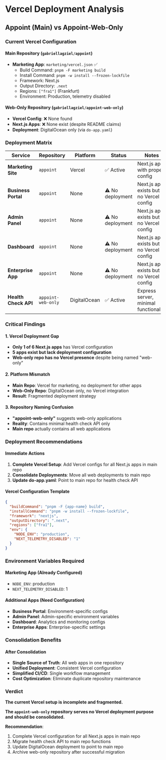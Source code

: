 # Vercel Deployment Analysis

## Appoint (Main) vs Appoint-Web-Only

### Current Vercel Configuration

#### Main Repository (`gabriellagziel/appoint`)
- **Marketing App**: `marketing/vercel.json` ✅
  - Build Command: `pnpm -F marketing build`
  - Install Command: `pnpm -w install --frozen-lockfile`
  - Framework: Next.js
  - Output Directory: `.next`
  - Regions: `["fra1"]` (Frankfurt)
  - Environment: Production, telemetry disabled

#### Web-Only Repository (`gabriellagziel/appoint-web-only`)
- **Vercel Config**: ❌ None found
- **Next.js Apps**: ❌ None exist (despite README claims)
- **Deployment**: DigitalOcean only (via `do-app.yaml`)

### Deployment Matrix

| Service | Repository | Platform | Status | Notes |
|---------|------------|----------|---------|-------|
| **Marketing Site** | `appoint` | Vercel | ✅ Active | Next.js app with proper config |
| **Business Portal** | `appoint` | None | ⚠️ No deployment | Next.js app exists but no Vercel config |
| **Admin Panel** | `appoint` | None | ⚠️ No deployment | Next.js app exists but no Vercel config |
| **Dashboard** | `appoint` | None | ⚠️ No deployment | Next.js app exists but no Vercel config |
| **Enterprise App** | `appoint` | None | ⚠️ No deployment | Next.js app exists but no Vercel config |
| **Health Check API** | `appoint-web-only` | DigitalOcean | ✅ Active | Express server, minimal functionality |

### Critical Findings

#### 1. Vercel Deployment Gap
- **Only 1 of 6 Next.js apps** has Vercel configuration
- **5 apps exist but lack deployment configuration**
- **Web-only repo has no Vercel presence** despite being named "web-only"

#### 2. Platform Mismatch
- **Main Repo**: Vercel for marketing, no deployment for other apps
- **Web-Only Repo**: DigitalOcean only, no Vercel integration
- **Result**: Fragmented deployment strategy

#### 3. Repository Naming Confusion
- **"appoint-web-only"** suggests web-only applications
- **Reality**: Contains minimal health check API only
- **Main repo** actually contains all web applications

### Deployment Recommendations

#### Immediate Actions
1. **Complete Vercel Setup**: Add Vercel configs for all Next.js apps in main repo
2. **Consolidate Deployments**: Move all web deployments to main repo
3. **Update do-app.yaml**: Point to main repo for health check API

#### Vercel Configuration Template
```json
{
  "buildCommand": "pnpm -F {app-name} build",
  "installCommand": "pnpm -w install --frozen-lockfile",
  "framework": "nextjs",
  "outputDirectory": ".next",
  "regions": ["fra1"],
  "env": {
    "NODE_ENV": "production",
    "NEXT_TELEMETRY_DISABLED": "1"
  }
}
```

### Environment Variables Required

#### Marketing App (Already Configured)
- `NODE_ENV`: production
- `NEXT_TELEMETRY_DISABLED`: 1

#### Additional Apps (Need Configuration)
- **Business Portal**: Environment-specific configs
- **Admin Panel**: Admin-specific environment variables
- **Dashboard**: Analytics and monitoring configs
- **Enterprise Apps**: Enterprise-specific settings

### Consolidation Benefits

#### After Consolidation
- **Single Source of Truth**: All web apps in one repository
- **Unified Deployment**: Consistent Vercel configuration
- **Simplified CI/CD**: Single workflow management
- **Cost Optimization**: Eliminate duplicate repository maintenance

### Verdict

**The current Vercel setup is incomplete and fragmented.**

**The `appoint-web-only` repository serves no Vercel deployment purpose and should be consolidated.**

**Recommendation**: 
1. Complete Vercel configuration for all Next.js apps in main repo
2. Migrate health check API to main repo functions
3. Update DigitalOcean deployment to point to main repo
4. Archive web-only repository after successful migration
